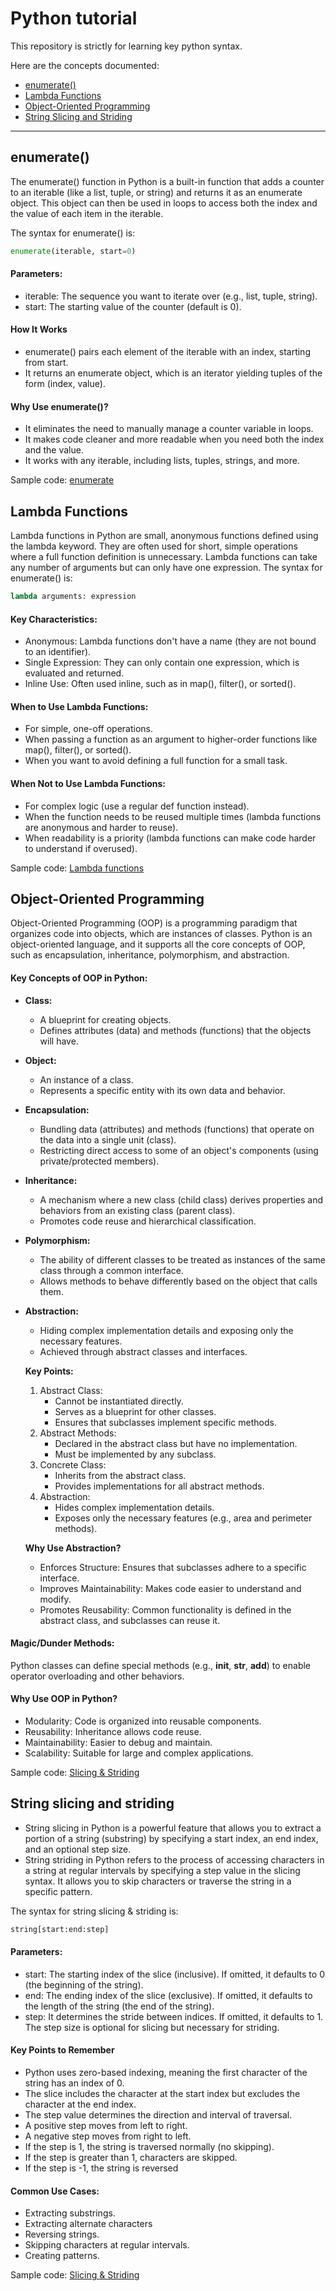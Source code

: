 # Python tutorial
This repository is strictly for learning key python syntax.

Here are the concepts documented:  
- [enumerate()](#enumerate_(_))
- [Lambda Functions](#lambda_functions)
- [Object-Oriented Programming](#object-oriented_programming)
- [String Slicing and Striding](#string_slicing_and_striding)
---


## enumerate()
The enumerate() function in Python is a built-in function that adds a counter to an iterable (like a list, tuple, or string) and returns it as an enumerate object. This object can then be used in loops to access both the index and the value of each item in the iterable.  

The syntax for enumerate() is:  
```python
enumerate(iterable, start=0)
```
#### Parameters:
- iterable: The sequence you want to iterate over (e.g., list, tuple, string).
- start: The starting value of the counter (default is 0).
#### How It Works
- enumerate() pairs each element of the iterable with an index, starting from start.
- It returns an enumerate object, which is an iterator yielding tuples of the form (index, value).
#### Why Use enumerate()?
- It eliminates the need to manually manage a counter variable in loops.
- It makes code cleaner and more readable when you need both the index and the value.
- It works with any iterable, including lists, tuples, strings, and more.
  
Sample code: [enumerate](https://github.com/tamunoWoks/python_tutorial/blob/main/enumerate.ipynb)


## Lambda Functions
Lambda functions in Python are small, anonymous functions defined using the lambda keyword. They are often used for short, simple operations where a full function definition is unnecessary. Lambda functions can take any number of arguments but can only have one expression.
The syntax for enumerate() is:  
```python
lambda arguments: expression
```
#### Key Characteristics:
- Anonymous: Lambda functions don't have a name (they are not bound to an identifier).
- Single Expression: They can only contain one expression, which is evaluated and returned.
- Inline Use: Often used inline, such as in map(), filter(), or sorted().
#### When to Use Lambda Functions:
- For simple, one-off operations.
- When passing a function as an argument to higher-order functions like map(), filter(), or sorted().
- When you want to avoid defining a full function for a small task.
#### When Not to Use Lambda Functions:
- For complex logic (use a regular def function instead).
- When the function needs to be reused multiple times (lambda functions are anonymous and harder to reuse).
- When readability is a priority (lambda functions can make code harder to understand if overused).
  
Sample code: [Lambda functions](https://github.com/tamunoWoks/python_tutorial/blob/main/lambda.ipynb)


## Object-Oriented Programming
Object-Oriented Programming (OOP) is a programming paradigm that organizes code into objects, which are instances of classes. Python is an object-oriented language, and it supports all the core concepts of OOP, such as encapsulation, inheritance, polymorphism, and abstraction.
#### Key Concepts of OOP in Python:
- **Class:**
  - A blueprint for creating objects.
  - Defines attributes (data) and methods (functions) that the objects will have.
- **Object:**
  - An instance of a class.
  - Represents a specific entity with its own data and behavior.
- **Encapsulation:**
  - Bundling data (attributes) and methods (functions) that operate on the data into a single unit (class).
  - Restricting direct access to some of an object's components (using private/protected members).
- **Inheritance:**
  - A mechanism where a new class (child class) derives properties and behaviors from an existing class (parent class).
  - Promotes code reuse and hierarchical classification.
- **Polymorphism:**
  - The ability of different classes to be treated as instances of the same class through a common interface.
  - Allows methods to behave differently based on the object that calls them.
- **Abstraction:**
  - Hiding complex implementation details and exposing only the necessary features.
  - Achieved through abstract classes and interfaces.  

  **Key Points:**
  1. Abstract Class:
      - Cannot be instantiated directly.
      - Serves as a blueprint for other classes.
      - Ensures that subclasses implement specific methods.
  2. Abstract Methods:
      - Declared in the abstract class but have no implementation.
      - Must be implemented by any subclass.
  3. Concrete Class:
      - Inherits from the abstract class.
      - Provides implementations for all abstract methods.
  4. Abstraction:
      - Hides complex implementation details.
      - Exposes only the necessary features (e.g., area and perimeter methods).
  
  **Why Use Abstraction?**
  - Enforces Structure: Ensures that subclasses adhere to a specific interface.
  - Improves Maintainability: Makes code easier to understand and modify.
  - Promotes Reusability: Common functionality is defined in the abstract class, and subclasses can reuse it.
#### Magic/Dunder Methods:
Python classes can define special methods (e.g., __init__, __str__, __add__) to enable operator overloading and other behaviors.
#### Why Use OOP in Python?
- Modularity: Code is organized into reusable components.
- Reusability: Inheritance allows code reuse.
- Maintainability: Easier to debug and maintain.
- Scalability: Suitable for large and complex applications.

Sample code: [Slicing & Striding](https://github.com/tamunoWoks/python_tutorial/blob/main/oop.ipynb)


## String slicing and striding
- String slicing in Python is a powerful feature that allows you to extract a portion of a string (substring) by specifying a start index, an end index, and an optional step size.  
- String striding in Python refers to the process of accessing characters in a string at regular intervals by specifying a step value in the slicing syntax. It allows you to skip characters or traverse the string in a specific pattern.  

The syntax for string slicing & striding is:  
```python
string[start:end:step]
```
#### Parameters:
- start: The starting index of the slice (inclusive). If omitted, it defaults to 0 (the beginning of the string).
- end: The ending index of the slice (exclusive). If omitted, it defaults to the length of the string (the end of the string).
- step: It determines the stride between indices. If omitted, it defaults to 1. The step size is optional for slicing but necessary for striding.
#### Key Points to Remember
- Python uses zero-based indexing, meaning the first character of the string has an index of 0.
- The slice includes the character at the start index but excludes the character at the end index.
- The step value determines the direction and interval of traversal.
- A positive step moves from left to right.
- A negative step moves from right to left.
- If the step is 1, the string is traversed normally (no skipping).
- If the step is greater than 1, characters are skipped.
- If the step is -1, the string is reversed
#### Common Use Cases:
- Extracting substrings.
- Extracting alternate characters
- Reversing strings.
- Skipping characters at regular intervals.
- Creating patterns.
  
Sample code: [Slicing & Striding](https://github.com/tamunoWoks/python_tutorial/blob/main/slicing_and_striding.ipynb)
